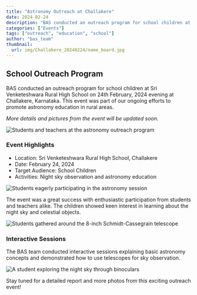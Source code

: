 ```yaml
---
title: "Astronomy Outreach at Challakere"
date: 2024-02-24
description: "BAS conducted an outreach program for school children at Sri Venketeshwara Rural High School"
categories: ["Events"]
tags: ["outreach", "education", "school"]
author: "bas_team"
thumbnail:
  url: img/Challakere_20240224/name_board.jpg
---
```


## School Outreach Program

BAS conducted an outreach program for school children at Sri Venketeshwara Rural High School on 24th February, 2024 evening at Challakere, Karnataka. This event was part of our ongoing efforts to promote astronomy education in rural areas.

_More details and pictures from the event will be updated soon._

![Students and teachers at the astronomy outreach program](/img/Challakere_20240224/kids_teacher_1.jpg)

### Event Highlights

- Location: Sri Venketeshwara Rural High School, Challakere
- Date: February 24, 2024
- Target Audience: School Children
- Activities: Night sky observation and astronomy education

![Students eagerly participating in the astronomy session](/img/Challakere_20240224/kids_1.jpg)

The event was a great success with enthusiastic participation from students and teachers alike. The children showed keen interest in learning about the night sky and celestial objects.

![Students gathered around the 8-inch Schmidt-Cassegrain telescope](/img/Challakere_20240224/standing_around_8inch_sct.jpg)

### Interactive Sessions

The BAS team conducted interactive sessions explaining basic astronomy concepts and demonstrated how to use telescopes for sky observation.

![A student exploring the night sky through binoculars](/img/Challakere_20240224/scary_eyes_binocs.jpg)

Stay tuned for a detailed report and more photos from this exciting outreach event!
